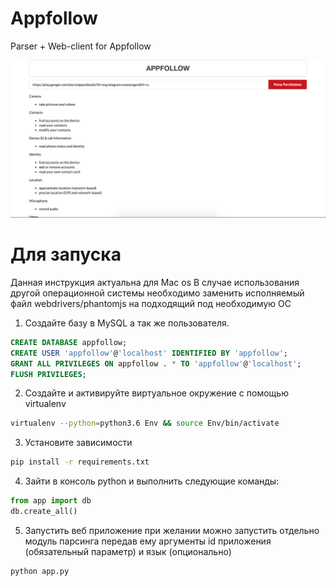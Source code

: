 # Appfollow
Parser + Web-client for Appfollow

![Screenshot](screenshot.png)


# Для запуска
Данная инструкция актуальна для Mac os
В случае использования другой операционной системы необходимо заменить исполняемый файл webdrivers/phantomjs на подходящий под необходимую ОС

1. Создайте базу в MySQL а так же пользователя.
```SQL
CREATE DATABASE appfollow;
CREATE USER 'appfollow'@'localhost' IDENTIFIED BY 'appfollow';
GRANT ALL PRIVILEGES ON appfollow . * TO 'appfollow'@'localhost';
FLUSH PRIVILEGES;
```
2. Создайте и активируйте виртуальное окружение с помощью virtualenv
```BASH
virtualenv --python=python3.6 Env && source Env/bin/activate
```
3. Установите зависимости
```BASH
pip install -r requirements.txt
```
4. Зайти в консоль python и выполнить следующие команды:
```python
from app import db
db.create_all()
```
5. Запустить веб приложение при желании можно запустить отдельно модуль парсинга передав ему аргументы id приложения (обязательный параметр) и язык (опционально)
```BASH
python app.py
```
